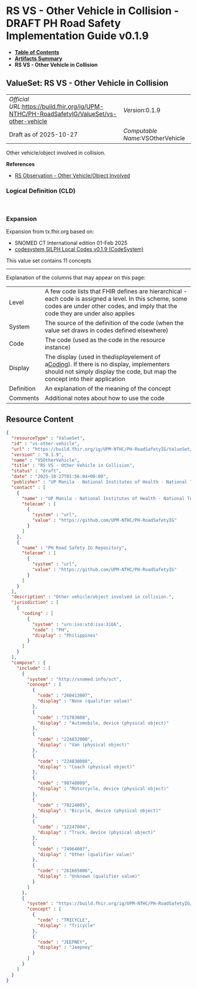 # RS VS - Other Vehicle in Collision - DRAFT PH Road Safety Implementation Guide v0.1.9

* [**Table of Contents**](toc.md)
* [**Artifacts Summary**](artifacts.md)
* **RS VS - Other Vehicle in Collision**

## ValueSet: RS VS - Other Vehicle in Collision 

| | |
| :--- | :--- |
| *Official URL*:https://build.fhir.org/ig/UPM-NTHC/PH-RoadSafetyIG/ValueSet/vs-other-vehicle | *Version*:0.1.9 |
| Draft as of 2025-10-27 | *Computable Name*:VSOtherVehicle |

 
Other vehicle/object involved in collision. 

 **References** 

* [RS Observation - Other Vehicle/Object Involved](StructureDefinition-rs-observation-other-vehicle.md)

### Logical Definition (CLD)

 

### Expansion

Expansion from tx.fhir.org based on:

* SNOMED CT International edition 01-Feb 2025
* [codesystem SILPH Local Codes v0.1.9 (CodeSystem)](CodeSystem-cs-silph.md)

This value set contains 11 concepts

-------

 Explanation of the columns that may appear on this page: 

| | |
| :--- | :--- |
| Level | A few code lists that FHIR defines are hierarchical - each code is assigned a level. In this scheme, some codes are under other codes, and imply that the code they are under also applies |
| System | The source of the definition of the code (when the value set draws in codes defined elsewhere) |
| Code | The code (used as the code in the resource instance) |
| Display | The display (used in the*display*element of a[Coding](http://hl7.org/fhir/R4/datatypes.html#Coding)). If there is no display, implementers should not simply display the code, but map the concept into their application |
| Definition | An explanation of the meaning of the concept |
| Comments | Additional notes about how to use the code |



## Resource Content

```json
{
  "resourceType" : "ValueSet",
  "id" : "vs-other-vehicle",
  "url" : "https://build.fhir.org/ig/UPM-NTHC/PH-RoadSafetyIG/ValueSet/vs-other-vehicle",
  "version" : "0.1.9",
  "name" : "VSOtherVehicle",
  "title" : "RS VS - Other Vehicle in Collision",
  "status" : "draft",
  "date" : "2025-10-27T01:56:04+00:00",
  "publisher" : "UP Manila - National Institutes of Health - National Telehealth Center",
  "contact" : [
    {
      "name" : "UP Manila - National Institutes of Health - National Telehealth Center",
      "telecom" : [
        {
          "system" : "url",
          "value" : "https://github.com/UPM-NTHC/PH-RoadSafetyIG"
        }
      ]
    },
    {
      "name" : "PH Road Safety IG Repository",
      "telecom" : [
        {
          "system" : "url",
          "value" : "https://github.com/UPM-NTHC/PH-RoadSafetyIG"
        }
      ]
    }
  ],
  "description" : "Other vehicle/object involved in collision.",
  "jurisdiction" : [
    {
      "coding" : [
        {
          "system" : "urn:iso:std:iso:3166",
          "code" : "PH",
          "display" : "Philippines"
        }
      ]
    }
  ],
  "compose" : {
    "include" : [
      {
        "system" : "http://snomed.info/sct",
        "concept" : [
          {
            "code" : "260413007",
            "display" : "None (qualifier value)"
          },
          {
            "code" : "71783008",
            "display" : "Automobile, device (physical object)"
          },
          {
            "code" : "224832000",
            "display" : "Van (physical object)"
          },
          {
            "code" : "224830008",
            "display" : "Coach (physical object)"
          },
          {
            "code" : "90748009",
            "display" : "Motorcycle, device (physical object)"
          },
          {
            "code" : "70224005",
            "display" : "Bicycle, device (physical object)"
          },
          {
            "code" : "12247004",
            "display" : "Truck, device (physical object)"
          },
          {
            "code" : "74964007",
            "display" : "Other (qualifier value)"
          },
          {
            "code" : "261665006",
            "display" : "Unknown (qualifier value)"
          }
        ]
      },
      {
        "system" : "https://build.fhir.org/ig/UPM-NTHC/PH-RoadSafetyIG/CodeSystem/cs-silph",
        "concept" : [
          {
            "code" : "TRICYCLE",
            "display" : "Tricycle"
          },
          {
            "code" : "JEEPNEY",
            "display" : "Jeepney"
          }
        ]
      }
    ]
  }
}

```
